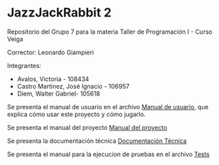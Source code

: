 # JazzJackRabbit 2

Repositorio del Grupo 7 para la materia Taller de Programación I - Curso Veiga

Corrector: Leonardo Giampieri

Integrantes:

- Avalos, Victoria - 108434
- Castro Martinez, José Ignacio - 106957
- Diem, Walter Gabriel- 105618

Se presenta el manual de usuario en el archivo [Manual de usuario](./docs/Manual_de_usuario.md), que explica cómo usar este proyecto y cómo jugarlo.

Se presenta el manual del proyecto [Manual del proyecto](./docs/Manual_del_proyecto.pdf)

Se presenta la documentación técnica [Documentación Técnica](./docs/Documentacion_tecnica.pdf)

Se presenta el manual para la ejecucion de pruebas en el archivo [Tests](./test/README.md)
